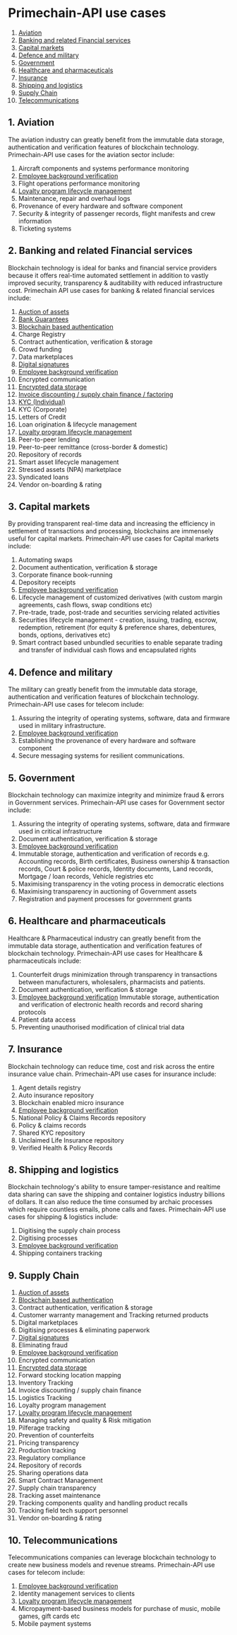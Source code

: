 # Primechain-API use cases

1. [Aviation](#1-aviation)
2. [Banking and related Financial services](#2-banking-and-related-financial-services)
3. [Capital markets](#3-capital-markets)
4. [Defence and military](#4-defence-and-military)
5. [Government](#5-government)
6. [Healthcare and pharmaceuticals](#6-healthcare-and-pharmaceuticals)
7. [Insurance](#7-insurance)
8. [Shipping and logistics](#8-shipping-and-logistics)
9. [Supply Chain](#9-supply-chain)
10. [Telecommunications](#10-telecommunications)

## 1. Aviation
The aviation industry can greatly benefit from the immutable data storage, authentication and verification features of blockchain technology. Primechain-API use cases for the aviation sector include:

1. Aircraft components and systems performance monitoring
2. [Employee background verification](https://github.com/Primechain/primechain-api-docs/blob/master/docs/usecases/employee_background_verification.md)
3. Flight operations performance monitoring
4. [Loyalty program lifecycle management](https://github.com/Primechain/primechain-api-docs/blob/master/docs/usecases/loyalty_programs.md)
5. Maintenance, repair and overhaul logs 
6. Provenance of every hardware and software component
7. Security & integrity of passenger records, flight manifests and crew information
8. Ticketing systems

## 2. Banking and related Financial services
Blockchain technology is ideal for banks and financial service providers because it offers real-time automated settlement in addition to vastly improved security, transparency & auditability with reduced infrastructure cost. Primechain API use cases for banking & related financial services include:

1.	[Auction of assets](https://github.com/Primechain/primechain-api-docs/blob/master/docs/usecases/auction.md)
2. [Bank Guarantees](https://github.com/Primechain/primechain-api-docs/blob/master/docs/usecases/bank_guarantee.md)
3.	[Blockchain based authentication](https://github.com/Primechain/primechain-api-docs/blob/master/docs/Authentication.MD)
4.	Charge Registry
5.	Contract authentication, verification & storage	
6. Crowd funding 
7.	Data marketplaces
8.	[Digital signatures](https://github.com/Primechain/primechain-api-docs/blob/master/docs/Digital%20signatures.MD)
9.	[Employee background verification](https://github.com/Primechain/primechain-api-docs/blob/master/docs/usecases/employee_background_verification.md)
10.	Encrypted communication
11.	[Encrypted data storage](https://github.com/Primechain/primechain-api-docs/blob/master/docs/Encrypted%20data%20storage.MD)
12.	[Invoice discounting / supply chain finance / factoring](https://github.com/Primechain/primechain-api-docs/blob/master/docs/usecases/invoice_discounting.md)
13. [KYC (Individual)](https://github.com/Primechain/primechain-api-docs/blob/master/docs/usecases/kyc_individual.md)
14. KYC (Corporate)
15. Letters of Credit 
16.	Loan origination & lifecycle management
17.	[Loyalty program lifecycle management](https://github.com/Primechain/primechain-api-docs/blob/master/docs/usecases/loyalty_programs.md)
18.	Peer-to-peer lending
19.	Peer-to-peer remittance (cross-border & domestic)
20.	Repository of records 
21.	Smart asset lifecycle management
22.	Stressed assets (NPA) marketplace
23.	Syndicated loans
24.	Vendor on-boarding & rating

## 3. Capital markets
By providing transparent real-time data and increasing the efficiency in settlement of transactions and processing, blockchains are immensely useful for capital markets. Primechain-API use cases for Capital markets include:

1. Automating swaps
2. Document authentication, verification & storage
3. Corporate finance book-running
4. Depository receipts
5. [Employee background verification](https://github.com/Primechain/primechain-api-docs/blob/master/docs/usecases/employee_background_verification.md)
6. Lifecycle management of customized derivatives (with custom margin agreements, cash flows, swap conditions etc)
7. Pre-trade, trade, post-trade and securities servicing related activities
8. Securities lifecycle management - creation, issuing, trading, escrow, redemption, retirement (for equity & preference shares, debentures, bonds, options, derivatives etc)
9. Smart contract based unbundled securities to enable separate trading and transfer of individual cash flows and encapsulated rights 

## 4. Defence and military
The military can greatly benefit from the immutable data storage, authentication and verification features of blockchain technology. Primechain-API use cases for telecom include:

1. Assuring the integrity of operating systems, software, data and firmware used in military infrastructure.
2. [Employee background verification](https://github.com/Primechain/primechain-api-docs/blob/master/docs/usecases/employee_background_verification.md)
3. Establishing the provenance of every hardware and software component
4. Secure messaging systems for resilient communications.

## 5. Government
Blockchain technology can maximize integrity and minimize fraud & errors in Government services. Primechain-API use cases for Government sector include:

1. Assuring the integrity of operating systems, software, data and firmware used in critical infrastructure
2. Document authentication, verification & storage
3. [Employee background verification](https://github.com/Primechain/primechain-api-docs/blob/master/docs/usecases/employee_background_verification.md)
4. Immutable storage, authentication and verification of records e.g. Accounting records, Birth certificates, Business ownership & transaction records, Court & police records, Identity documents, Land records, Mortgage / loan records, Vehicle registries etc
5. Maximising transparency in the voting process in democratic elections
6. Maximising transparency in auctioning of Government assets
7. Registration and payment processes for government grants

## 6. Healthcare and pharmaceuticals
Healthcare & Pharmaceutical industry can greatly benefit from the immutable data storage, authentication and verification features of blockchain technology. Primechain-API use cases for Healthcare & pharmaceuticals include:

1. Counterfeit drugs minimization through transparency in transactions between manufacturers, wholesalers, pharmacists and patients.
2. Document authentication, verification & storage
3. [Employee background verification](https://github.com/Primechain/primechain-api-docs/blob/master/docs/usecases/employee_background_verification.md)
Immutable storage, authentication and verification of electronic health records and record sharing protocols
4. Patient data access
5. Preventing unauthorised modification of clinical trial data 

## 7. Insurance
Blockchain technology can reduce time, cost and risk across the entire insurance value chain. Primechain-API use cases for insurance include:
1. Agent details registry
2. Auto insurance repository
3. Blockchain enabled micro insurance
4. [Employee background verification](https://github.com/Primechain/primechain-api-docs/blob/master/docs/usecases/employee_background_verification.md)
5. National Policy & Claims Records repository
6. Policy & claims records
7. Shared KYC repository
8. Unclaimed Life Insurance repository
9. Verified Health & Policy Records 

## 8. Shipping and logistics
Blockchain technology's ability to ensure tamper-resistance and realtime data sharing can save the shipping and container logistics industry billions of dollars. It can also reduce the time consumed by archaic processes which require countless emails, phone calls and faxes. Primechain-API use cases for shipping & logistics include:

1. Digitising the supply chain process
2. Digitising processes
3. [Employee background verification](https://github.com/Primechain/primechain-api-docs/blob/master/docs/usecases/employee_background_verification.md)
4. Shipping containers tracking 

## 9. Supply Chain
1.	[Auction of assets](https://github.com/Primechain/primechain-api-docs/blob/master/docs/usecases/auction.md)
2.	[Blockchain based authentication](https://github.com/Primechain/primechain-api-docs/blob/master/docs/Authentication.MD)
3. Contract authentication, verification & storage
4. Customer warranty management and Tracking returned products
5. Digital marketplaces
6. Digitising processes & eliminating paperwork
7. [Digital signatures](https://github.com/Primechain/primechain-api-docs/blob/master/docs/Digital%20signatures.MD)
8. Eliminating fraud
9. [Employee background verification](https://github.com/Primechain/primechain-api-docs/blob/master/docs/usecases/employee_background_verification.md)
10. Encrypted communication
11.	[Encrypted data storage](https://github.com/Primechain/primechain-api-docs/blob/master/docs/Encrypted%20data%20storage.MD)
12. Forward stocking location mapping
13. Inventory Tracking
14. Invoice discounting / supply chain finance
15. Logistics Tracking
16. Loyalty program management
17.	[Loyalty program lifecycle management](https://github.com/Primechain/primechain-api-docs/blob/master/docs/usecases/loyalty_programs.md)
18. Managing safety and quality & Risk mitigation
19. Pilferage tracking
20. Prevention of counterfeits
21. Pricing transparency
22. Production tracking
23. Regulatory compliance
24. Repository of records 
25. Sharing operations data
26. Smart Contract Management
27. Supply chain transparency
28. Tracking asset maintenance
29. Tracking components quality and handling product recalls
30. Tracking field tech support personnel
31. Vendor on-boarding & rating

## 10. Telecommunications
Telecommunications companies can leverage blockchain technology to create new business models and revenue streams. Primechain-API use cases for telecom include:

1. [Employee background verification](https://github.com/Primechain/primechain-api-docs/blob/master/docs/usecases/employee_background_verification.md)
2. Identity management services to clients
3. [Loyalty program lifecycle management](https://github.com/Primechain/primechain-api-docs/blob/master/docs/usecases/loyalty_programs.md)
4. Micropayment-based business models for purchase of music, mobile games, gift cards etc
5. Mobile payment systems
